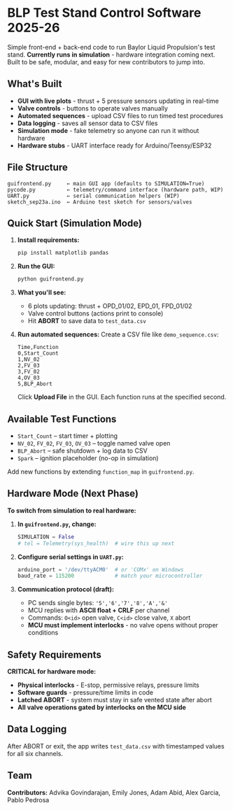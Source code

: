 # BLP Test Stand Control Software 2025-26

Simple front-end + back-end code to run Baylor Liquid Propulsion's test stand. **Currently runs in simulation** - hardware integration coming next. Built to be safe, modular, and easy for new contributors to jump into.

## What's Built
- **GUI with live plots** - thrust + 5 pressure sensors updating in real-time
- **Valve controls** - buttons to operate valves manually
- **Automated sequences** - upload CSV files to run timed test procedures
- **Data logging** - saves all sensor data to CSV files
- **Simulation mode** - fake telemetry so anyone can run it without hardware
- **Hardware stubs** - UART interface ready for Arduino/Teensy/ESP32

## File Structure
```
guifrontend.py     ← main GUI app (defaults to SIMULATION=True)
pycode.py          ← telemetry/command interface (hardware path, WIP)
UART.py            ← serial communication helpers (WIP)
sketch_sep23a.ino  ← Arduino test sketch for sensors/valves
```

## Quick Start (Simulation Mode)

1. **Install requirements:**
   ```bash
   pip install matplotlib pandas
   ```

2. **Run the GUI:**
   ```bash
   python guifrontend.py
   ```

3. **What you'll see:**
   - 6 plots updating: thrust + OPD_01/02, EPD_01, FPD_01/02
   - Valve control buttons (actions print to console)
   - Hit **ABORT** to save data to `test_data.csv`

4. **Run automated sequences:**
   Create a CSV file like `demo_sequence.csv`:
   ```csv
   Time,Function
   0,Start_Count
   1,NV_02
   2,FV_03
   3,FV_02
   4,OV_03
   5,BLP_Abort
   ```
   Click **Upload File** in the GUI. Each function runs at the specified second.

## Available Test Functions
- `Start_Count` – start timer + plotting
- `NV_02`, `FV_02`, `FV_03`, `OV_03` – toggle named valve open
- `BLP_Abort` – safe shutdown + log data to CSV
- `Spark` – ignition placeholder (no-op in simulation)

Add new functions by extending `function_map` in `guifrontend.py`.

## Hardware Mode (Next Phase)

**To switch from simulation to real hardware:**

1. **In `guifrontend.py`, change:**
   ```python
   SIMULATION = False
   # tel = Telemetry(sys_health)  # wire this up next
   ```

2. **Configure serial settings in `UART.py`:**
   ```python
   arduino_port = '/dev/ttyACM0'  # or 'COMx' on Windows
   baud_rate = 115200             # match your microcontroller
   ```

3. **Communication protocol (draft):**
   - PC sends single bytes: `'5','6','7','8','A','&'`
   - MCU replies with **ASCII float + CRLF** per channel
   - Commands: `O<id>` open valve, `C<id>` close valve, `X` abort
   - **MCU must implement interlocks** - no valve opens without proper conditions

## Safety Requirements

**CRITICAL for hardware mode:**
- **Physical interlocks** - E-stop, permissive relays, pressure limits
- **Software guards** - pressure/time limits in code
- **Latched ABORT** - system must stay in safe vented state after abort
- **All valve operations gated by interlocks on the MCU side**

## Data Logging
After ABORT or exit, the app writes `test_data.csv` with timestamped values for all six channels.

## Team
**Contributors:** Advika Govindarajan, Emily Jones, Adam Abid, Alex Garcia, Pablo Pedrosa
